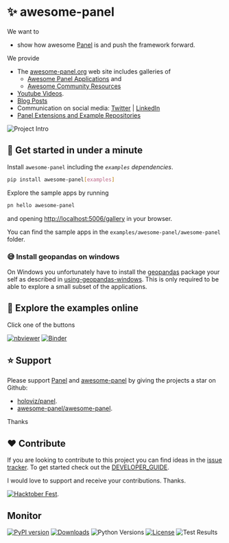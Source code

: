 # ✨ awesome-panel

We want to

- show how awesome [Panel](https://awesome-panel.org) is and push the framework forward.

We provide

- The [awesome-panel.org](https://awesome-panel.org) web site includes galleries of
  - [Awesome Panel Applications](https://awesome-panel.org/gallery) and
  - [Awesome Community Resources](https://awesome-panel.org/awesome_list)
- [Youtube Videos](https://www.youtube.com/playlist?list=PLrrcIlm1vLr69f4CsTlrO0wSNBw6VbsJA).
- [Blog Posts](https://medium.com/@marcskovmadsen)
- Communication on social media: [Twitter](https://twitter.com/home) | [LinkedIn](https://www.linkedin.com/in/marcskovmadsen/)
- [Panel Extensions and Example Repositories](https://github.com/orgs/awesome-panel/repositories)

![Project Intro](assets/videos/project-intro.gif)

## 🚀 Get started in under a minute

Install `awesome-panel` including the *`examples` dependencies*.

```bash
pip install awesome-panel[examples]
```

Explore the sample apps by running

```bash
pn hello awesome-panel
```

and opening [http://localhost:5006/gallery](http://localhost:5006/gallery) in your browser.

You can find the sample apps in the `examples/awesome-panel/awesome-panel` folder.

### 😅 Install geopandas on windows

On Windows you unfortunately have to install the [geopandas](https://geopandas.org/en/stable/) package your self as described in [using-geopandas-windows](https://geoffboeing.com/2014/09/using-geopandas-windows/). This is only required to be able to explore a small subset of the applications.

## 📒 Explore the examples online

Click one of the buttons

[![nbviewer](https://raw.githubusercontent.com/jupyter/design/master/logos/Badges/nbviewer_badge.svg)](https://nbviewer.org/github/awesome-panel/awesome-panel/tree/main/examples/)
[![Binder](https://mybinder.org/badge_logo.svg)](https://mybinder.org/v2/gh/awesome-panel/awesome-panel/HEAD)

## ⭐ Support

Please support [Panel](https://panel.holoviz.org) and
[awesome-panel](https://awesome-panel.org) by giving the projects a star on Github:

- [holoviz/panel](https://github.com/holoviz/panel).
- [awesome-panel/awesome-panel](https://github.com/awesome-panel/awesome-panel).

Thanks

## ❤️ Contribute

If you are looking to contribute to this project you can find ideas in the [issue tracker](https://github.com/awesome-panel/awesome-panel/issues). To get started check out the [DEVELOPER_GUIDE](DEVELOPER_GUIDE.md).

I would love to support and receive your contributions. Thanks.

[![Hacktober Fest](https://github.blog/wp-content/uploads/2022/10/hacktoberfestbanner.jpeg?fit=1200%2C630)](https://github.com/awesome-panel/awesome-panel/issues).

## Monitor

[![PyPI version](https://badge.fury.io/py/awesome-panel.svg)](https://pypi.org/project/awesome-panel/)
[![Downloads](https://pepy.tech/badge/awesome-panel/month)](https://pepy.tech/project/awesome-panel)
![Python Versions](https://img.shields.io/badge/python-3.9%20%7C%203.10-blue)
[![License](https://img.shields.io/badge/License-MIT%202.0-blue.svg)](https://opensource.org/licenses/MIT)
![Test Results](https://github.com/awesome-panel/awesome-panel/actions/workflows/tests.yaml/badge.svg?branch=main)
